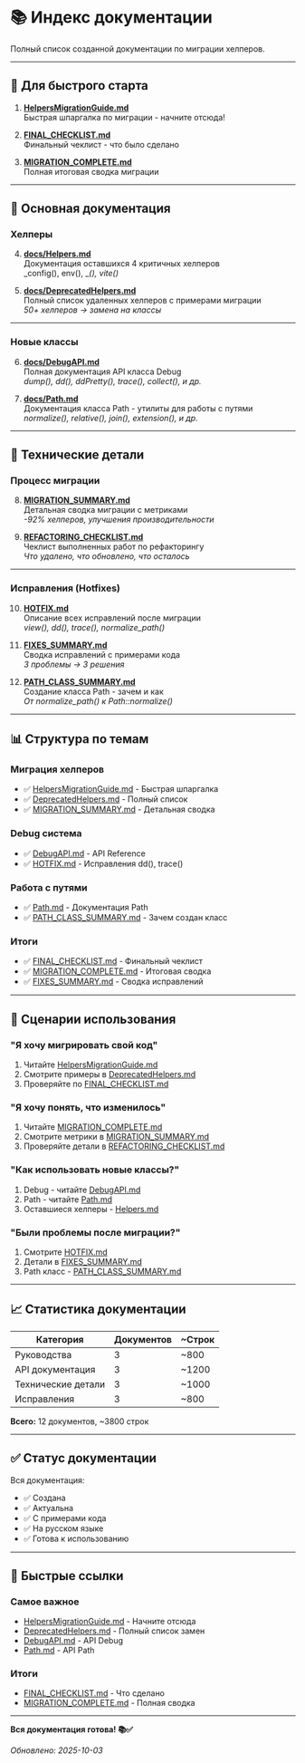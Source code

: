 # 📚 Индекс документации

Полный список созданной документации по миграции хелперов.

---

## 🚀 Для быстрого старта

1. **[HelpersMigrationGuide.md](docs/HelpersMigrationGuide.md)**  
   Быстрая шпаргалка по миграции - начните отсюда!

2. **[FINAL_CHECKLIST.md](FINAL_CHECKLIST.md)**  
   Финальный чеклист - что было сделано

3. **[MIGRATION_COMPLETE.md](MIGRATION_COMPLETE.md)**  
   Полная итоговая сводка миграции

---

## 📖 Основная документация

### Хелперы

4. **[docs/Helpers.md](docs/Helpers.md)**  
   Документация оставшихся 4 критичных хелперов  
   _config(), env(), __(), vite()_

5. **[docs/DeprecatedHelpers.md](docs/DeprecatedHelpers.md)**  
   Полный список удаленных хелперов с примерами миграции  
   _50+ хелперов → замена на классы_

---

### Новые классы

6. **[docs/DebugAPI.md](docs/DebugAPI.md)**  
   Полная документация API класса Debug  
   _dump(), dd(), ddPretty(), trace(), collect(), и др._

7. **[docs/Path.md](docs/Path.md)**  
   Документация класса Path - утилиты для работы с путями  
   _normalize(), relative(), join(), extension(), и др._

---

## 🔧 Технические детали

### Процесс миграции

8. **[MIGRATION_SUMMARY.md](MIGRATION_SUMMARY.md)**  
   Детальная сводка миграции с метриками  
   _-92% хелперов, улучшения производительности_

9. **[REFACTORING_CHECKLIST.md](REFACTORING_CHECKLIST.md)**  
   Чеклист выполненных работ по рефакторингу  
   _Что удалено, что обновлено, что осталось_

---

### Исправления (Hotfixes)

10. **[HOTFIX.md](HOTFIX.md)**  
    Описание всех исправлений после миграции  
    _view(), dd(), trace(), normalize_path()_

11. **[FIXES_SUMMARY.md](FIXES_SUMMARY.md)**  
    Сводка исправлений с примерами кода  
    _3 проблемы → 3 решения_

12. **[PATH_CLASS_SUMMARY.md](PATH_CLASS_SUMMARY.md)**  
    Создание класса Path - зачем и как  
    _От normalize_path() к Path::normalize()_

---

## 📊 Структура по темам

### Миграция хелперов

- ✅ [HelpersMigrationGuide.md](docs/HelpersMigrationGuide.md) - Быстрая шпаргалка
- ✅ [DeprecatedHelpers.md](docs/DeprecatedHelpers.md) - Полный список
- ✅ [MIGRATION_SUMMARY.md](MIGRATION_SUMMARY.md) - Детальная сводка

### Debug система

- ✅ [DebugAPI.md](docs/DebugAPI.md) - API Reference
- ✅ [HOTFIX.md](HOTFIX.md) - Исправления dd(), trace()

### Работа с путями

- ✅ [Path.md](docs/Path.md) - Документация Path
- ✅ [PATH_CLASS_SUMMARY.md](PATH_CLASS_SUMMARY.md) - Зачем создан класс

### Итоги

- ✅ [FINAL_CHECKLIST.md](FINAL_CHECKLIST.md) - Финальный чеклист
- ✅ [MIGRATION_COMPLETE.md](MIGRATION_COMPLETE.md) - Итоговая сводка
- ✅ [FIXES_SUMMARY.md](FIXES_SUMMARY.md) - Сводка исправлений

---

## 🎯 Сценарии использования

### "Я хочу мигрировать свой код"
1. Читайте [HelpersMigrationGuide.md](docs/HelpersMigrationGuide.md)
2. Смотрите примеры в [DeprecatedHelpers.md](docs/DeprecatedHelpers.md)
3. Проверяйте по [FINAL_CHECKLIST.md](FINAL_CHECKLIST.md)

### "Я хочу понять, что изменилось"
1. Читайте [MIGRATION_COMPLETE.md](MIGRATION_COMPLETE.md)
2. Смотрите метрики в [MIGRATION_SUMMARY.md](MIGRATION_SUMMARY.md)
3. Проверяйте детали в [REFACTORING_CHECKLIST.md](REFACTORING_CHECKLIST.md)

### "Как использовать новые классы?"
1. Debug - читайте [DebugAPI.md](docs/DebugAPI.md)
2. Path - читайте [Path.md](docs/Path.md)
3. Оставшиеся хелперы - [Helpers.md](docs/Helpers.md)

### "Были проблемы после миграции?"
1. Смотрите [HOTFIX.md](HOTFIX.md)
2. Детали в [FIXES_SUMMARY.md](FIXES_SUMMARY.md)
3. Path класс - [PATH_CLASS_SUMMARY.md](PATH_CLASS_SUMMARY.md)

---

## 📈 Статистика документации

| Категория | Документов | ~Строк |
|-----------|------------|--------|
| Руководства | 3 | ~800 |
| API документация | 3 | ~1200 |
| Технические детали | 3 | ~1000 |
| Исправления | 3 | ~800 |

**Всего:** 12 документов, ~3800 строк

---

## ✅ Статус документации

Вся документация:
- ✅ Создана
- ✅ Актуальна
- ✅ С примерами кода
- ✅ На русском языке
- ✅ Готова к использованию

---

## 🔗 Быстрые ссылки

### Самое важное
- [HelpersMigrationGuide.md](docs/HelpersMigrationGuide.md) - Начните отсюда
- [DeprecatedHelpers.md](docs/DeprecatedHelpers.md) - Полный список замен
- [DebugAPI.md](docs/DebugAPI.md) - API Debug
- [Path.md](docs/Path.md) - API Path

### Итоги
- [FINAL_CHECKLIST.md](FINAL_CHECKLIST.md) - Что сделано
- [MIGRATION_COMPLETE.md](MIGRATION_COMPLETE.md) - Полная сводка

---

**Вся документация готова! 📚✅**

_Обновлено: 2025-10-03_


